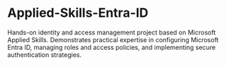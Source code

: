 # Applied-Skills-Entra-ID
Hands-on identity and access management project based on Microsoft Applied Skills. Demonstrates practical expertise in configuring Microsoft Entra ID, managing roles and access policies, and implementing secure authentication strategies.
